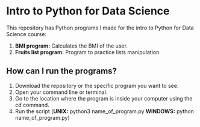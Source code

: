 # Intro to Python for Data Science
This repository has Python programs I made for the intro to Python for Data Science course:

1. <b>BMI program:</b> Calculates the BMI of the user.
2. <b>Fruits list program:</b> Program to practice lists manipulation.

## How can I run the programs?

1. Download the repository or the specific program you want to see.
2. Open your command line or terminal.
3. Go to the location where the program is inside your computer using the cd command.
4. Run the script (<b>UNIX:</b> python3 name_of_program.py <b>WINDOWS:</b> python name_of_program.py)
